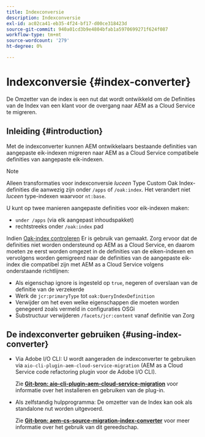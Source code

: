```yaml
---
title: Indexconversie
description: Indexconversie
exl-id: ac02ca41-eb35-4f24-bf17-d00ce318423d
source-git-commit: 940a01cd3b9e4804bfab1a5970699271f624f087
workflow-type: tm+mt
source-wordcount: '279'
ht-degree: 0%

---
```


# Indexconversie {#index-converter}

De Omzetter van de index is een nut dat wordt ontwikkeld om de Definities van de Index van een klant voor de overgang naar AEM as a Cloud Service te migreren.

## Inleiding {#introduction}

Met de indexconverter kunnen AEM ontwikkelaars bestaande definities van aangepaste eik-indexen migreren naar AEM as a Cloud Service compatibele definities van aangepaste eik-indexen.

>[!NOTE]
>Alleen transformaties voor indexconversie *luceen* Type Custom Oak Index-definities die aanwezig zijn onder `/apps` of `/oak:index`. Het verandert niet *luceen* type-indexen waarvoor `nt:base`.

U kunt op twee manieren aangepaste definities voor eik-indexen maken:

* `under /apps` (via elk aangepast inhoudspakket)
* rechtstreeks onder `/oak:index` pad

Indien [Oak-index controleren](https://adobe-consulting-services.github.io/acs-aem-commons/features/ensure-oak-index/index.html) Er is gebruik van gemaakt. Zorg ervoor dat de definities niet worden ondersteund op AEM as a Cloud Service, en daarom moeten ze eerst worden omgezet in de definities van de eiken-indexen en vervolgens worden gemigreerd naar de definities van de aangepaste eik-index die compatibel zijn met AEM as a Cloud Service volgens onderstaande richtlijnen:

* Als eigenschap ignore is ingesteld op `true`, negeren of overslaan van de definitie van de verzekerde
* Werk de `jcr:primaryType` tot `oak:QueryIndexDefinition`
* Verwijder om het even welke eigenschappen die moeten worden genegeerd zoals vermeld in configuraties OSGi
* Substructuur verwijderen `/facets/jcr:content` vanaf definitie van Zorg

## De indexconverter gebruiken {#using-index-converter}

* Via Adobe I/O CLI: U wordt aangeraden de indexconverter te gebruiken via `aio-cli-plugin-aem-cloud-service-migration` (AEM as a Cloud Service code refactoring plugin voor de Adobe I/O CLI).

   Zie **[Git-bron: aio-cli-plugin-aem-cloud-service-migration](https://github.com/adobe/aio-cli-plugin-aem-cloud-service-migration#introduction)** voor informatie over het installeren en gebruiken van de plug-in.

* Als zelfstandig hulpprogramma: De omzetter van de Index kan ook als standalone nut worden uitgevoerd.

   Zie **[Git-bron: aem-cs-source-migration-index-converter](https://github.com/adobe/aem-cloud-service-source-migration/tree/master/packages/index-converter)** voor meer informatie over het gebruik van dit gereedschap.
